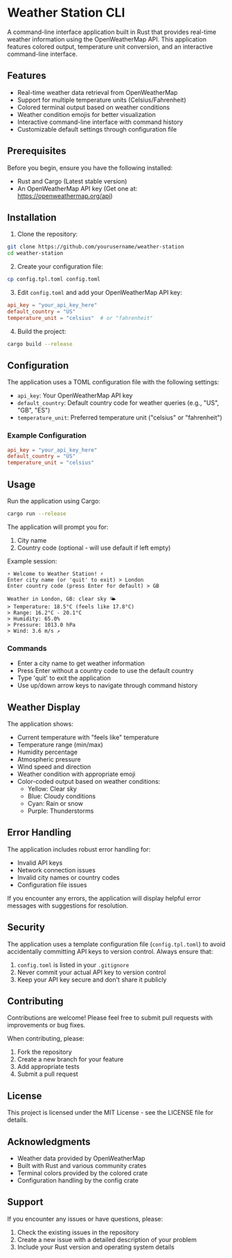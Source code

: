 # Weather Station CLI

A command-line interface application built in Rust that provides real-time weather information using the OpenWeatherMap API. This application features colored output, temperature unit conversion, and an interactive command-line interface.

## Features

- Real-time weather data retrieval from OpenWeatherMap
- Support for multiple temperature units (Celsius/Fahrenheit)
- Colored terminal output based on weather conditions
- Weather condition emojis for better visualization
- Interactive command-line interface with command history
- Customizable default settings through configuration file

## Prerequisites

Before you begin, ensure you have the following installed:
- Rust and Cargo (Latest stable version)
- An OpenWeatherMap API key (Get one at: https://openweathermap.org/api)

## Installation

1. Clone the repository:
```bash
git clone https://github.com/yourusername/weather-station
cd weather-station
```

2. Create your configuration file:
```bash
cp config.tpl.toml config.toml
```

3. Edit `config.toml` and add your OpenWeatherMap API key:
```toml
api_key = "your_api_key_here"
default_country = "US"
temperature_unit = "celsius"  # or "fahrenheit"
```

4. Build the project:
```bash
cargo build --release
```

## Configuration

The application uses a TOML configuration file with the following settings:

- `api_key`: Your OpenWeatherMap API key
- `default_country`: Default country code for weather queries (e.g., "US", "GB", "ES")
- `temperature_unit`: Preferred temperature unit ("celsius" or "fahrenheit")

### Example Configuration

```toml
api_key = "your_api_key_here"
default_country = "US"
temperature_unit = "celsius"
```

## Usage

Run the application using Cargo:

```bash
cargo run --release
```

The application will prompt you for:
1. City name
2. Country code (optional - will use default if left empty)

Example session:
```
⚡ Welcome to Weather Station! ⚡
Enter city name (or 'quit' to exit) > London
Enter country code (press Enter for default) > GB

Weather in London, GB: clear sky 🌤️
> Temperature: 18.5°C (feels like 17.8°C)
> Range: 16.2°C - 20.1°C
> Humidity: 65.0%
> Pressure: 1013.0 hPa
> Wind: 3.6 m/s ↗
```

### Commands

- Enter a city name to get weather information
- Press Enter without a country code to use the default country
- Type 'quit' to exit the application
- Use up/down arrow keys to navigate through command history

## Weather Display

The application shows:
- Current temperature with "feels like" temperature
- Temperature range (min/max)
- Humidity percentage
- Atmospheric pressure
- Wind speed and direction
- Weather condition with appropriate emoji
- Color-coded output based on weather conditions:
  - Yellow: Clear sky
  - Blue: Cloudy conditions
  - Cyan: Rain or snow
  - Purple: Thunderstorms

## Error Handling

The application includes robust error handling for:
- Invalid API keys
- Network connection issues
- Invalid city names or country codes
- Configuration file issues

If you encounter any errors, the application will display helpful error messages with suggestions for resolution.

## Security

The application uses a template configuration file (`config.tpl.toml`) to avoid accidentally committing API keys to version control. Always ensure that:

1. `config.toml` is listed in your `.gitignore`
2. Never commit your actual API key to version control
3. Keep your API key secure and don't share it publicly

## Contributing

Contributions are welcome! Please feel free to submit pull requests with improvements or bug fixes.

When contributing, please:
1. Fork the repository
2. Create a new branch for your feature
3. Add appropriate tests
4. Submit a pull request

## License

This project is licensed under the MIT License - see the LICENSE file for details.

## Acknowledgments

- Weather data provided by OpenWeatherMap
- Built with Rust and various community crates
- Terminal colors provided by the colored crate
- Configuration handling by the config crate

## Support

If you encounter any issues or have questions, please:
1. Check the existing issues in the repository
2. Create a new issue with a detailed description of your problem
3. Include your Rust version and operating system details

